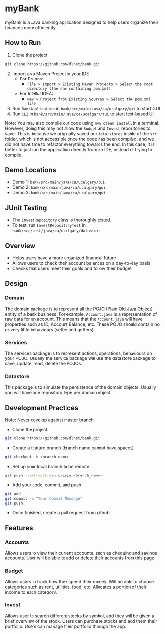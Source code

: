 # myBank 

myBank is a Java banking application designed to help users organize their finances more efficiently.

## How to Run
1. Clone the project
```bash
git clone https://github.com/dlnet/bank.git
```
2. Import as a Maven Project in your IDE
    - For Eclipse:
       - `File > Import > Existing Maven Projects > Select the root directory (the one containing pom.xml)`
    - For IntelliJ IDEA:
       - `New > Project from Existing Sources > Select the pom.xml file`	 
3. Run `BankApplication` in `bank/src/main/java/ca/ucalgary/gui` to start GUI
4. Run `CLI` in `bank/src/main/java/ca/ucalgary/tui` to start text-based UI

Note: You may also compile our code using `mvn clean install` in a terminal. However, doing this may not allow the `Budget` and `Invest` repositories to save. This is because we originally saved our `data-stores` inside of the `src` folder, which is not accessible once the code has been compiled, and we did not have time to refactor everything towards the end.
In this case, it is better to just run the application directly from an IDE, instead of trying to compile.

## Demo Locations
+ Demo 1: `bank/src/main/java/ca/ucalgary/tui`
+ Demo 2: `bank/src/main/java/ca/ucalgary/gui`
+ Demo 3: `bank/src/main/java/ca/ucalgary/gui`

## JUnit Testing
+ The `InvestRepository` class is thoroughly tested.
+ To test, run `InvestRepositoryTest` in `bank/src/test/java/ca/ucalgary/datastore`

## Overview

+ Helps users have a more organized financial future
+ Allows users to check their account balances on a day-to-day basis
+ Checks that users meet their goals and follow their budget

## Design

### Domain
The domain package is to represent all the POJO [(Plain Old Java Object)](https://en.wikipedia.org/wiki/Plain_old_Java_object) entity of a bank business.
For example, `Account.java` is a representation of raw data for an account. This means that the `Account.java` will have properties such as ID, Account Balance, etc.
These POJO should contain no or very little behaviours (setter and getters).

### Services
The services package is to represent actions, operations, behaviours on your POJO. Usually the service package will use the datastore package to save, update, read, delete the POJOs.

### Datastore
This package is to simulate the persistence of the domain objects. Usually you will have one repository type per domain object.

## Development Practices
Note: Never develop against master branch
+ Clone the project
```bash
git clone https://github.com/dlnet/bank.git
```
+ Create a feature branch (branch name cannot have spaces)
```bash
git checkout -b <branch_name>
```
+ Set up your local branch to be remote
```bash
git push --set-upstream origin <branch_name>
```
+ Add your code, commit, and push
```bash
git add .
git commit -m "Your Commit Message"
git push
```
+ Once finished, create a pull request from github

## Features

### Accounts
Allows users to view their current accounts, such as chequing and savings accounts. User will be able to add or delete their accounts from this page.

### Budget
Allows users to track how they spend their money. Will be able to choose categories such as rent, utilities, food, etc. Allocates a portion of their income to each category.

### Invest
Allows user to search different stocks by symbol, and they will be given a brief overview of the stock. Users can purchase stocks and add them their portfolio. Users can manage their portfolio through the app.
